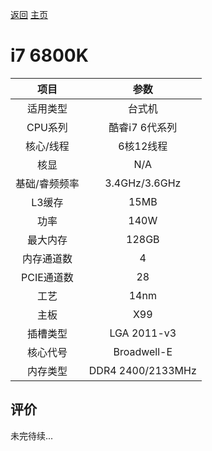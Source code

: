 [返回](../../../)  [主页](https://github.com/93Alliance/diy-pc/)
# i7 6800K


| 项目 | 参数 |
| :------: | :------: |
|适用类型 | 台式机|
|CPU系列| 酷睿i7 6代系列 |
|核心/线程| 6核12线程|
|核显| N/A |
|基础/睿频频率 |3.4GHz/3.6GHz|
| L3缓存| 15MB|
|功率| 140W |
|最大内存| 128GB |
|内存通道数| 4 |
|PCIE通道数| 28 |
|工艺|14nm |
|主板| X99  |
|插槽类型| LGA 2011-v3 |
|核心代号|  	Broadwell-E  |
|内存类型| DDR4 2400/2133MHz |

## 评价

 未完待续...